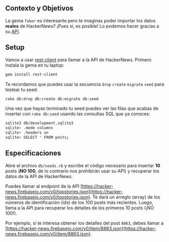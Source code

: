 ## Contexto y Objetivos

La gema `faker` es interesante pero te imaginas poder importar los datos **reales** de HackerNews? ¡Pues sí, es posible! Lo podemos hacer gracias a su [API](https://github.com/HackerNews/API).

## Setup

Vamos a usar [rest-client](https://github.com/rest-client/rest-client) para llamar a la API de HackerNews. Primero instala la gema en tu laptop:

```bash
gem install rest-client
```

Te recordamos que puedes usar la secuencia  `drop` `create` `migrate` `seed` para testear tu seed.

```bash
rake db:drop db:create db:migrate db:seed
```

Una vez que hayas terminado tu seed puedes ver las filas que acabas de insertar con `rake db:seed` usando las consultas SQL que ya conoces:

```bash
sqlite3 db/development.sqlite3
sqlite> .mode columns
sqlite> .headers on
sqlite> SELECT * FROM posts;
```

## Especificaciones

Abre el archivo `db/seeds.rb` y escribe el código necesario para insertar **10** posts (**NO 100**, de lo contrario nos prohibirán usar su API) y recuperar los datos de la API de HackerNews.

Puedes llamar al endpoint de la API [https://hacker-news.firebaseio.com/v0/topstories.json](https://hacker-news.firebaseio.com/v0/topstories.json). Te dará un arreglo (array) de los números de identificación (ids) de los 100 posts más recientes. Luego, llama a la API para recuperar los detalles de los primeros 10 posts (¡NO 100!).

Por ejemplo, si te interesa obtener los detalles del post `8863`, debes llamar a [https://hacker-news.firebaseio.com/v0/item/8863.json](https://hacker-news.firebaseio.com/v0/item/8863.json).
